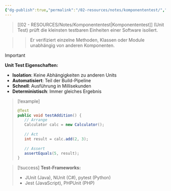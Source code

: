 ```yaml
---
{"dg-publish":true,"permalink":"/02-resources/notes/komponententest/","tags":["testing/unit","qualitaetssicherung/modul"],"noteIcon":"","updated":"2025-09-16T23:41:26.774+02:00"}
---
```



>[[02 - RESOURCES/Notes/Komponententest\|Komponententest]] (Unit Test) prüft die kleinsten testbaren Einheiten einer Software isoliert.

>>Er verifiziert einzelne Methoden, Klassen oder Module unabhängig von anderen Komponenten.

>[!important] 
>**Unit Test Eigenschaften:**
>- **Isolation**: Keine Abhängigkeiten zu anderen Units
>- **Automatisiert**: Teil der Build-Pipeline
>- **Schnell**: Ausführung in Millisekunden
>- **Deterministisch**: Immer gleiches Ergebnis

>[!example] 
>```java
>@Test
>public void testAddition() {
>    // Arrange
>    Calculator calc = new Calculator();
>    
>    // Act
>    int result = calc.add(2, 3);
>    
>    // Assert
>    assertEquals(5, result);
>}
>```

>[!success] 
>**Test-Frameworks:**
>- JUnit (Java), NUnit (C#), pytest (Python)
>- Jest (JavaScript), PHPUnit (PHP)